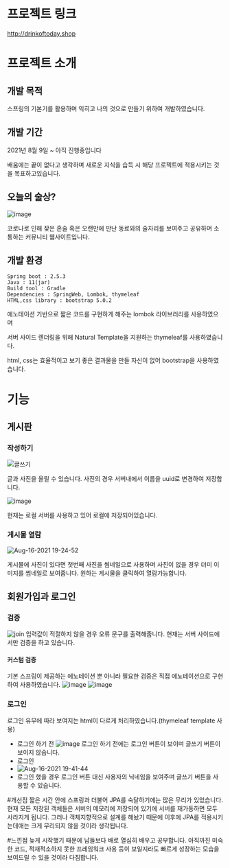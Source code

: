 # 프로젝트 링크
http://drinkoftoday.shop

# 프로젝트 소개

## 개발 목적

스프링의 기본기를 활용하며 익히고 나의 것으로 만들기 위하여 개발하였습니다.

## 개발 기간

2021년 8월 9일 ~ 아직 진행중입니다

배움에는 끝이 없다고 생각하며 새로운 지식을 습득 시 해당 프로젝트에 적용시키는 것을 목표하고있습니다.

## 오늘의 술상?
![image](https://user-images.githubusercontent.com/11247319/129549988-f9eb014b-a0cd-403a-9d34-56bb43fc5f55.png)

코로나로 인해 잦은 혼술 혹은 오랜만에 만난 동료와의 술자리를 보여주고 공유하며 소통하는 커뮤니티 웹사이트입니다.

## 개발 환경

```
Spring boot : 2.5.3
Java : 11(jar)
Build tool : Gradle
Dependencies : SpringWeb, Lombok, thymeleaf
HTML,css library : bootstrap 5.0.2
```

에노테이션 기반으로 짧은 코드를 구현하게 해주는 lombok 라이브러리를 사용하였으며

서버 사이드 렌더링을 위해 Natural Template을 지원하는 thymeleaf를 사용하였습니다.

html, css는 효율적이고 보기 좋은 결과물을 만들 자신이 없어 bootstrap을 사용하였습니다.

# 기능

## 게시판

### 작성하기

![글쓰기](https://user-images.githubusercontent.com/11247319/129548410-b39aa590-c485-46b5-9489-21cb7b8c2b62.gif)

글과 사진을 올릴 수 있습니다. 사진의 경우 서버내에서 이름을 uuid로 변경하여 저장합니다.

![image](https://user-images.githubusercontent.com/11247319/129548855-9c6a53a4-1fce-487e-9832-8e17844c00e9.png)

현재는 로컬 서버를 사용하고 있어 로컬에 저장되어있습니다.

### 게시물 열람
![Aug-16-2021 19-24-52](https://user-images.githubusercontent.com/11247319/129549618-3941262e-abf7-444d-a95b-33034cd8d950.gif)

게시물에 사진이 있다면 첫번째 사진을 썸네일으로 사용하며 사진이 없을 경우 더미 이미지를 썸네일로 보여줍니다.
원하는 게시물을 클릭하여 열람가능합니다.

## 회원가입과 로그인
### 검증
![join](https://user-images.githubusercontent.com/11247319/129550476-79a0365f-d48b-43ce-8f68-656ce98cca24.gif)
입력값이 적절하지 않을 경우 오류 문구를 출력해줍니다. 현재는 서버 사이드에서만 검증을 하고 있습니다. 

#### 커스텀 검증
기본 스프링이 제공하는 에노테이션 뿐 아니라 필요한 검증은 직접 에노테이션으로 구현하여 사용하였습니다.
![image](https://user-images.githubusercontent.com/11247319/129550889-d8547961-570d-4de4-88dd-6bb4e15c3f24.png)
![image](https://user-images.githubusercontent.com/11247319/129551067-f31ef498-1385-439d-959f-2af561ed2ba9.png)

### 로그인
로그인 유무에 따라 보여지는 html이 다르게 처리하였습니다.(thymeleaf template 사용)
- 로그인 하기 전
![image](https://user-images.githubusercontent.com/11247319/129551292-5c0a9d6b-2f9e-4731-a95e-4396836b3e5b.png)
로그인 하기 전에는 로그인 버튼이 보이며 글쓰기 버튼이 보이지 않습니다.
- 로그인
- ![Aug-16-2021 19-41-44](https://user-images.githubusercontent.com/11247319/129551639-8b5161df-a521-4bcd-9808-c77de2d13015.gif)
- 로그인 했을 경우 로그인 버튼 대신 사용자의 닉네임을 보여주며 글쓰기 버튼을 사용할 수 있습니다.

#개선점
짧은 시간 안에 스프링과 더불어 JPA를 숙달하기에는 많은 무리가 있었습니다. 
현재 모든 저장된 객체들은 서버의 메모리에 저장되어 있기에 서버를 재가동하면 모두 사라지게 됩니다.
그러나 객체지향적으로 설계를 해놨기 때문에 이후에 JPA를 적용시키는데애는 크게 무리되지 않을 것이라 생각됩니다.

#느낀점
늦게 시작했기 때문에 남들보다 배로 열심히 배우고 공부합니다.
아직까진 미숙한 코드, 적재적소하지 못한 프레임워크 사용 등이 보일지라도
빠르게 성장하는 모습을 보여드릴 수 있을 것이라 다짐합니다.
